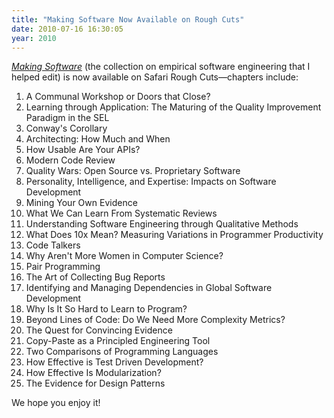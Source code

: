 ```yaml
---
title: "Making Software Now Available on Rough Cuts"
date: 2010-07-16 16:30:05
year: 2010
---
```

<a href="http://my.safaribooksonline.com/9780596808310"><em>Making Software</em></a> (the collection on empirical software engineering that I helped edit) is now available on Safari Rough Cuts—chapters include:
<ol>
	<li>A Communal Workshop or Doors that Close?</li>
	<li>Learning through Application: The Maturing of the Quality Improvement Paradigm in the SEL</li>
	<li>Conway's Corollary</li>
	<li>Architecting: How Much and When</li>
	<li>How Usable Are Your APIs?</li>
	<li>Modern Code Review</li>
	<li>Quality Wars: Open Source vs. Proprietary Software</li>
	<li>Personality, Intelligence, and Expertise: Impacts on Software Development</li>
	<li>Mining Your Own Evidence</li>
	<li>What We Can Learn From Systematic Reviews</li>
	<li>Understanding Software Engineering through Qualitative Methods</li>
	<li>What Does 10x Mean? Measuring Variations in Programmer Productivity</li>
	<li>Code Talkers</li>
	<li>Why Aren't More Women in Computer Science?</li>
	<li>Pair Programming</li>
	<li>The Art of Collecting Bug Reports</li>
	<li>Identifying and Managing Dependencies in Global Software Development</li>
	<li>Why Is It So Hard to Learn to Program?</li>
	<li>Beyond Lines of Code: Do We Need More Complexity Metrics?</li>
	<li>The Quest for Convincing Evidence</li>
	<li>Copy-Paste as a Principled Engineering Tool</li>
	<li>Two Comparisons of Programming Languages</li>
	<li>How Effective is Test Driven Development?</li>
	<li>How Effective Is Modularization?</li>
	<li>The Evidence for Design Patterns</li>
</ol>
We hope you enjoy it!
